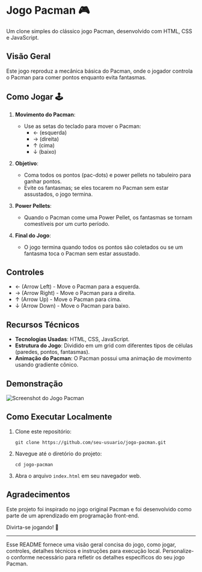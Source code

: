 
# Jogo Pacman 🎮

Um clone simples do clássico jogo Pacman, desenvolvido com HTML, CSS e JavaScript.

## Visão Geral

Este jogo reproduz a mecânica básica do Pacman, onde o jogador controla o Pacman para comer pontos enquanto evita fantasmas.

## Como Jogar 🕹️

1. **Movimento do Pacman**:
   - Use as setas do teclado para mover o Pacman:
     - ← (esquerda)
     - → (direita)
     - ↑ (cima)
     - ↓ (baixo)

2. **Objetivo**:
   - Coma todos os pontos (pac-dots) e power pellets no tabuleiro para ganhar pontos.
   - Evite os fantasmas; se eles tocarem no Pacman sem estar assustados, o jogo termina.

3. **Power Pellets**:
   - Quando o Pacman come uma Power Pellet, os fantasmas se tornam comestíveis por um curto período.

4. **Final do Jogo**:
   - O jogo termina quando todos os pontos são coletados ou se um fantasma toca o Pacman sem estar assustado.

## Controles

- ← (Arrow Left) - Move o Pacman para a esquerda.
- → (Arrow Right) - Move o Pacman para a direita.
- ↑ (Arrow Up) - Move o Pacman para cima.
- ↓ (Arrow Down) - Move o Pacman para baixo.

## Recursos Técnicos

- **Tecnologias Usadas**: HTML, CSS, JavaScript.
- **Estrutura do Jogo**: Dividido em um grid com diferentes tipos de células (paredes, pontos, fantasmas).
- **Animação do Pacman**: O Pacman possui uma animação de movimento usando gradiente cônico.

## Demonstração

![Screenshot do Jogo Pacman](screenshot.png)

## Como Executar Localmente

1. Clone este repositório:
   ```
   git clone https://github.com/seu-usuario/jogo-pacman.git
   ```
2. Navegue até o diretório do projeto:
   ```
   cd jogo-pacman
   ```
3. Abra o arquivo `index.html` em seu navegador web.

## Agradecimentos

Este projeto foi inspirado no jogo original Pacman e foi desenvolvido como parte de um aprendizado em programação front-end.

Divirta-se jogando! 🚀

---

Esse README fornece uma visão geral concisa do jogo, como jogar, controles, detalhes técnicos e instruções para execução local. Personalize-o conforme necessário para refletir os detalhes específicos do seu jogo Pacman.
